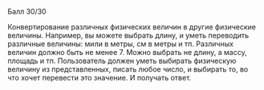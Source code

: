Балл 30/30

Конвертирование различных физических величин в другие физические величины. Например, вы можете выбрать длину, и уметь переводить различные величины: мили в метры, см в метры и тп. Различных величин должно быть не менее 7. 
Можно выбрать не длину, а массу, площадь и тп.
Пользователь должен уметь выбирать физическую величину из представленных, писать любое число, и выбирать то, во что хочет перевести это значение. И получать ответ.
